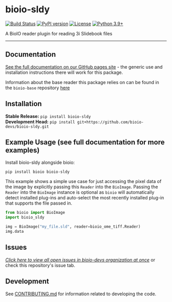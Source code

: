 # bioio-sldy

[![Build Status](https://github.com/bioio-devs/bioio-sldy/actions/workflows/ci.yml/badge.svg)](https://github.com/bioio-devs/bioio-sldy/actions)
[![PyPI version](https://badge.fury.io/py/bioio-sldy.svg)](https://badge.fury.io/py/bioio-sldy)
[![License](https://img.shields.io/badge/License-BSD%203--Clause-blue.svg)](https://opensource.org/licenses/BSD-3-Clause)
[![Python 3.9+](https://img.shields.io/badge/python-3.9,3.10,3.11-blue.svg)](https://www.python.org/downloads/release/python-390/)

A BioIO reader plugin for reading 3i Slidebook files

---


## Documentation

[See the full documentation on our GitHub pages site](https://bioio-devs.github.io/bioio/OVERVIEW.html) - the generic use and installation instructions there will work for this package.

Information about the base reader this package relies on can be found in the `bioio-base` repository [here](https://github.com/bioio-devs/bioio-base)

## Installation

**Stable Release:** `pip install bioio-sldy`<br>
**Development Head:** `pip install git+https://github.com/bioio-devs/bioio-sldy.git`

## Example Usage (see full documentation for more examples)

Install bioio-sldy alongside bioio:

`pip install bioio bioio-sldy`


This example shows a simple use case for just accessing the pixel data of the image
by explicitly passing this `Reader` into the `BioImage`. Passing the `Reader` into
the `BioImage` instance is optional as `bioio` will automatically detect installed
plug-ins and auto-select the most recently installed plug-in that supports the file
passed in.
```python
from bioio import BioImage
import bioio_sldy

img = BioImage("my_file.sld", reader=bioio_ome_tiff.Reader)
img.data
```

## Issues
[_Click here to view all open issues in bioio-devs organization at once_](https://github.com/search?q=user%3Abioio-devs+is%3Aissue+is%3Aopen&type=issues&ref=advsearch) or check this repository's issue tab.


## Development

See [CONTRIBUTING.md](CONTRIBUTING.md) for information related to developing the code.
